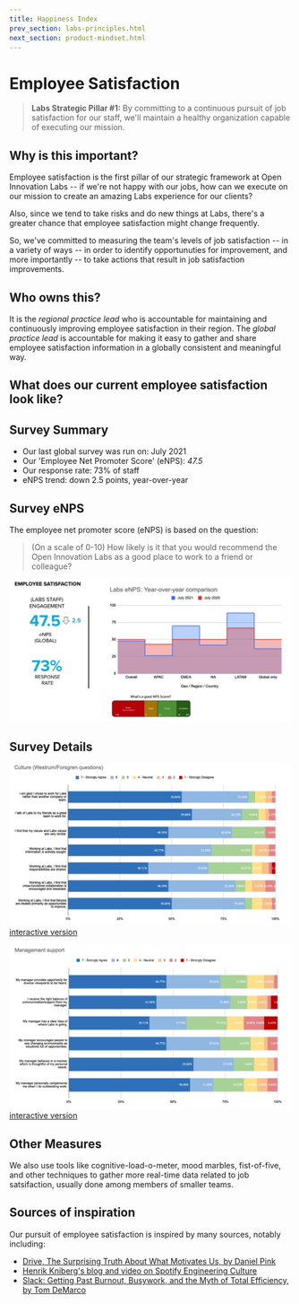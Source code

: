 ```yaml
---
title: Happiness Index
prev_section: labs-principles.html
next_section: product-mindset.html
---
```


Employee Satisfaction
===============

> **Labs Strategic Pillar #1:** By committing to a continuous pursuit of job satisfaction for our staff, we'll maintain a healthy organization capable of executing our mission.

Why is this important?
--------------------------

Employee satisfaction is the first pillar of our strategic framework at Open Innovation Labs -- if we're not happy with our jobs, how can we execute on our mission to create an amazing Labs experience for our clients? 

Also, since we tend to take risks and do new things at Labs, there's a greater chance that employee satisfaction might change frequently. 

So, we've committed to measuring the team's levels of job satisfaction -- in a variety of ways -- in order to identify opportunuties for improvement, and more importantly -- to take actions that result in job satisfaction improvements.

Who owns this?
--------------

It is the *regional practice lead* who is accountable for maintaining and continuously improving employee satisfaction in their region. The *global practice lead* is accountable for making it easy to gather and share employee satisfaction information in a globally consistent and meaningful way. 

What does our current employee satisfaction look like?
------------------------------------------

Survey Summary
--------------
* Our last global survey was run on: July 2021
* Our 'Employee Net Promoter Score' (eNPS): *47.5* 
* Our response rate: 73% of staff
* eNPS trend: down 2.5 points, year-over-year

Survey eNPS
-----------
The employee net promoter score (eNPS) is based on the question:
> (On a scale of 0-10) How likely is it that you would recommend the Open Innovation Labs as a good place to work to a friend or colleague?

![culture-survey-jul-2021](../images/happiness-enps-yoy-2021.jpg)

Survey Details
-------------------
![happiness-culture-2021.jpg](../images/happiness-culture-2021.jpg)
[interactive version](https://docs.google.com/spreadsheets/d/e/2PACX-1vTenX00Cf3_ZU5i2CEJjRfTFbHPQGaU3Y3GzR-yI0y3z1zPvcaH6UA7Lq6kK3P7y7P9BPYeKYufw9cg/pubchart?oid=1624428586&format=interactive)

![happiness-mgmt-2021.jpg](../images/happiness-mgmt-2021.jpg)
[interactive version](https://docs.google.com/spreadsheets/d/e/2PACX-1vTenX00Cf3_ZU5i2CEJjRfTFbHPQGaU3Y3GzR-yI0y3z1zPvcaH6UA7Lq6kK3P7y7P9BPYeKYufw9cg/pubchart?oid=42700771&format=interactive)



Other Measures
--------------
We also use tools like cognitive-load-o-meter, mood marbles, fist-of-five, and other techniques to gather more real-time data related to job satsifaction, usually done among members of smaller teams.

<!-- TODO: Share global and regional action plan summaries here? -->

Sources of inspiration
----------------------
Our pursuit of employee satisfaction is inspired by many sources, notably including:
* [Drive, The Surprising Truth About What Motivates Us, by Daniel Pink](https://www.danpink.com/books/drive/)
* [Henrik Kniberg's blog and video on Spotify Engineering Culture](https://youtu.be/Yvfz4HGtoPc?t=401)
* [Slack: Getting Past Burnout, Busywork, and the Myth of Total Efficiency, by Tom DeMarco](https://www.amazon.com/Slack-Getting-Burnout-Busywork-Efficiency/dp/0767907698) 